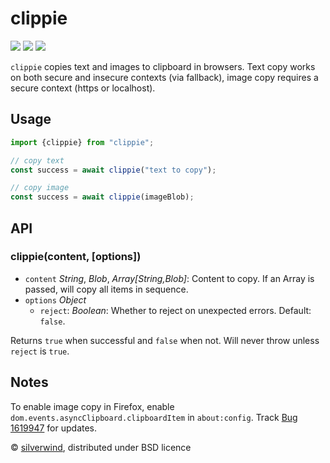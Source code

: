 # clippie
[![](https://img.shields.io/npm/v/clippie.svg?style=flat)](https://www.npmjs.org/package/clippie) [![](https://img.shields.io/npm/dm/clippie.svg)](https://www.npmjs.org/package/clippie) [![](https://img.shields.io/bundlephobia/minzip/clippie.svg)](https://bundlephobia.com/package/clippie)

`clippie` copies text and images to clipboard in browsers. Text copy works on both secure and insecure contexts (via fallback), image copy requires a secure context (https or localhost).

## Usage

```js
import {clippie} from "clippie";

// copy text
const success = await clippie("text to copy");

// copy image
const success = await clippie(imageBlob);
```

## API
### clippie(content, [options])

- `content` *String*, *Blob*, *Array[String,Blob]*: Content to copy. If an Array is passed, will copy all items in sequence.
- `options` *Object*
  - `reject`: *Boolean*: Whether to reject on unexpected errors. Default: `false`.

Returns `true` when successful and `false` when not. Will never throw unless `reject` is `true`.

## Notes

To enable image copy in Firefox, enable `dom.events.asyncClipboard.clipboardItem` in `about:config`. Track [Bug 1619947](https://bugzilla.mozilla.org/show_bug.cgi?id=1619947) for updates.

© [silverwind](https://github.com/silverwind), distributed under BSD licence
